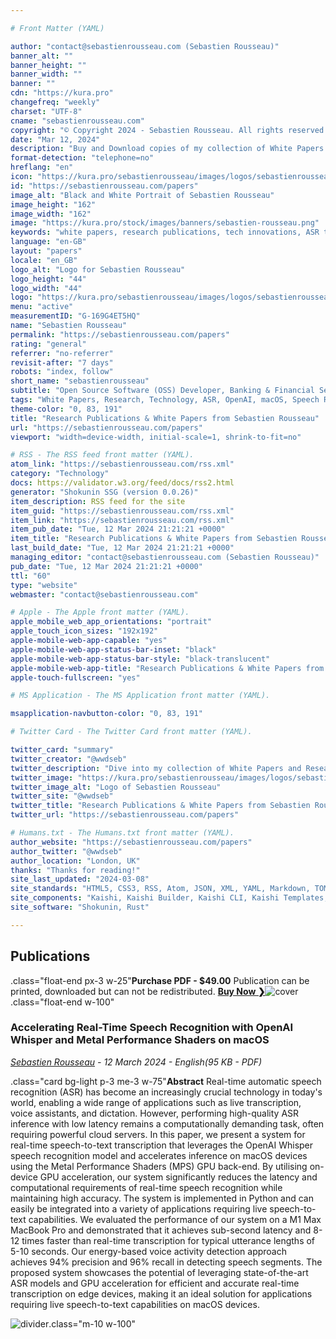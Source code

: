 ```yaml
---

# Front Matter (YAML)

author: "contact@sebastienrousseau.com (Sebastien Rousseau)"
banner_alt: ""
banner_height: ""
banner_width: ""
banner: ""
cdn: "https://kura.pro"
changefreq: "weekly"
charset: "UTF-8"
cname: "sebastienrousseau.com"
copyright: "© Copyright 2024 - Sebastien Rousseau. All rights reserved."
date: "Mar 12, 2024"
description: "Buy and Download copies of my collection of White Papers and Research Publications on Artificial Intelligence (AI), Quantum Cryptography, and more."
format-detection: "telephone=no"
hreflang: "en"
icon: "https://kura.pro/sebastienrousseau/images/logos/sebastienrousseau.svg"
id: "https://sebastienrousseau.com/papers"
image_alt: "Black and White Portrait of Sebastien Rousseau"
image_height: "162"
image_width: "162"
image: "https://kura.pro/stock/images/banners/sebastien-rousseau.png"
keywords: "white papers, research publications, tech innovations, ASR technology, OpenAI Whisper, macOS, Metal Performance Shaders, speech recognition, GPU acceleration, edge computing"
language: "en-GB"
layout: "papers"
locale: "en_GB"
logo_alt: "Logo for Sebastien Rousseau"
logo_height: "44"
logo_width: "44"
logo: "https://kura.pro/sebastienrousseau/images/logos/sebastienrousseau.webp"
menu: "active"
measurementID: "G-169G4ET5HQ"
name: "Sebastien Rousseau"
permalink: "https://sebastienrousseau.com/papers"
rating: "general"
referrer: "no-referrer"
revisit-after: "7 days"
robots: "index, follow"
short_name: "sebastienrousseau"
subtitle: "Open Source Software (OSS) Developer, Banking & Financial Service Professional"
tags: "White Papers, Research, Technology, ASR, OpenAI, macOS, Speech Recognition, GPU, Acceleration, Publications"
theme-color: "0, 83, 191"
title: "Research Publications & White Papers from Sebastien Rousseau"
url: "https://sebastienrousseau.com/papers"
viewport: "width=device-width, initial-scale=1, shrink-to-fit=no"

# RSS - The RSS feed front matter (YAML).
atom_link: "https://sebastienrousseau.com/rss.xml"
category: "Technology"
docs: https://validator.w3.org/feed/docs/rss2.html
generator: "Shokunin SSG (version 0.0.26)"
item_description: RSS feed for the site
item_guid: "https://sebastienrousseau.com/rss.xml"
item_link: "https://sebastienrousseau.com/rss.xml"
item_pub_date: "Tue, 12 Mar 2024 21:21:21 +0000"
item_title: "Research Publications & White Papers from Sebastien Rousseau"
last_build_date: "Tue, 12 Mar 2024 21:21:21 +0000"
managing_editor: "contact@sebastienrousseau.com (Sebastien Rousseau)"
pub_date: "Tue, 12 Mar 2024 21:21:21 +0000"
ttl: "60"
type: "website"
webmaster: "contact@sebastienrousseau.com"

# Apple - The Apple front matter (YAML).
apple_mobile_web_app_orientations: "portrait"
apple_touch_icon_sizes: "192x192"
apple-mobile-web-app-capable: "yes"
apple-mobile-web-app-status-bar-inset: "black"
apple-mobile-web-app-status-bar-style: "black-translucent"
apple-mobile-web-app-title: "Research Publications & White Papers from Sebastien Rousseau"
apple-touch-fullscreen: "yes"

# MS Application - The MS Application front matter (YAML).

msapplication-navbutton-color: "0, 83, 191"

# Twitter Card - The Twitter Card front matter (YAML).

twitter_card: "summary"
twitter_creator: "@wwdseb"
twitter_description: "Dive into my collection of White Papers and Research Publications on tech innovations, including ASR enhancements with OpenAI Whisper on macOS."
twitter_image: "https://kura.pro/sebastienrousseau/images/logos/sebastienrousseau.png"
twitter_image_alt: "Logo of Sebastien Rousseau"
twitter_site: "@wwdseb"
twitter_title: "Research Publications & White Papers from Sebastien Rousseau"
twitter_url: "https://sebastienrousseau.com/papers"

# Humans.txt - The Humans.txt front matter (YAML).
author_website: "https://sebastienrousseau.com/papers"
author_twitter: "@wwdseb"
author_location: "London, UK"
thanks: "Thanks for reading!"
site_last_updated: "2024-03-08"
site_standards: "HTML5, CSS3, RSS, Atom, JSON, XML, YAML, Markdown, TOML"
site_components: "Kaishi, Kaishi Builder, Kaishi CLI, Kaishi Templates, Kaishi Themes"
site_software: "Shokunin, Rust"

---
```


## Publications

.class=\"float-end px-3 w-25\"**Purchase PDF - $49.00**
Publication can be printed, downloaded but can not be redistributed.
[**Buy Now ❯**][01]![cover][cover].class=\"float-end w-100\"

### Accelerating Real-Time Speech Recognition with OpenAI Whisper and Metal Performance Shaders on macOS

*[Sebastien Rousseau][00] - 12 March 2024 - English(95 KB - PDF)*

.class=\"card bg-light p-3 me-3 w-75\"**Abstract**
Real-time automatic speech recognition (ASR) has become an increasingly crucial technology in today's world, enabling a wide range of applications such as live transcription, voice assistants, and dictation. However, performing high-quality ASR inference with low latency remains a computationally demanding task, often requiring powerful cloud servers. In this paper, we present a system for real-time speech-to-text transcription that leverages the OpenAI Whisper speech recognition model and accelerates inference on macOS devices using the Metal Performance Shaders (MPS) GPU back-end. By utilising on-device GPU acceleration, our system significantly reduces the latency and computational requirements of real-time speech recognition while maintaining high accuracy. The system is implemented in Python and can easily be integrated into a variety of applications requiring live speech-to-text capabilities. We evaluated the performance of our system on a M1 Max MacBook Pro and demonstrated that it achieves sub-second latency and 8-12 times faster than real-time transcription for typical utterance lengths of 5-10 seconds. Our energy-based voice activity detection approach achieves 94% precision and 96% recall in detecting speech segments. The proposed system showcases the potential of leveraging state-of-the-art ASR models and GPU acceleration for efficient and accurate real-time transcription on edge devices, making it an ideal solution for applications requiring live speech-to-text capabilities on macOS devices.

![divider][divider].class=\"m-10 w-100\"

[00]: /about/index.html "About Sebastien Rousseau, Banking & Financial Service Professional"
[01]: https://www.paypal.com/ncp/payment/5T6L9WBXHNZUU "Buy Now - Accelerating Real-Time Speech Recognition with OpenAI Whisper and Metal Performance Shaders on macOS"

[divider]: https://kura.pro/common/images/elements/divider.svg "Divider"
[cover]: https://kura.pro/common/images/elements/publication.webp "Publication Cover"
